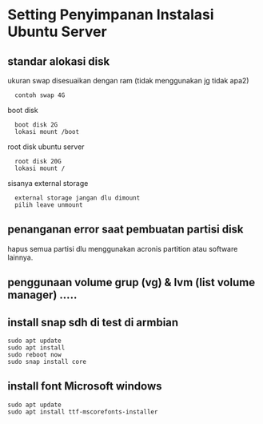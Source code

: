 # Setting Penyimpanan Instalasi Ubuntu Server
## standar alokasi disk
ukuran swap disesuaikan dengan ram (tidak menggunakan jg tidak apa2)
```
  contoh swap 4G
```
boot disk
```
  boot disk 2G
  lokasi mount /boot
```
root disk ubuntu server
```
  root disk 20G
  lokasi mount /
```
sisanya external storage
```
  external storage jangan dlu dimount
  pilih leave unmount
```

## penanganan error saat pembuatan partisi disk
hapus semua partisi dlu menggunakan acronis partition atau software lainnya.

## penggunaan volume grup (vg) & lvm (list volume manager) .....

## install snap sdh di test di armbian
```
sudo apt update
sudo apt install
sudo reboot now
sudo snap install core
```

## install font Microsoft windows
```
sudo apt update
sudo apt install ttf-mscorefonts-installer
```